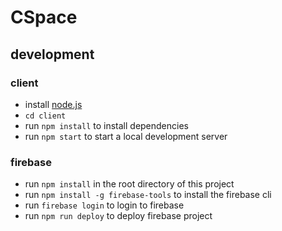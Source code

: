 # CSpace

## development

### client

- install [node.js](https://nodejs.org/en/)
- `cd client`
- run `npm install` to install dependencies
- run `npm start` to start a local development server

### firebase

- run `npm install` in the root directory of this project
- run `npm install -g firebase-tools` to install the firebase cli
- run `firebase login` to login to firebase
- run `npm run deploy` to deploy firebase project
